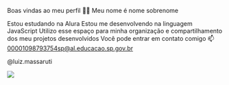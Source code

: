 Boas vindas ao meu perfil 💙💙
Meu nome é nome sobrenome

Estou estudando na Alura
Estou me desenvolvendo na linguagem JavaScript
Utilizo esse espaço para minha organização e compartilhamento dos meu projetos desenvolvidos
Você pode entrar em contato comigo 📫
00001098793754sp@al.educacao.sp.gov.br

@luiz.massaruti

![](https://media1.tenor.com/m/ri7rjpoWytMAAAAd/batman.gif)
